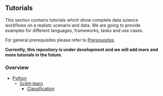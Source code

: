 ## Tutorials
This section contains tutorials which show complete data science workflows on a realistc scenario and data. We are going to provide examples for different languages, frameworks, tasks and use cases.

For general prerequisites please refer to [Prerequisites](../README.md)

**Currently, this repository is under development and we will add more and more tutorials in the future.**

### Overview

* [Python](python/README.md)
  * [Scikit-learn](python/scikit-learn/README.md)
    * [Classification](python/scikit-learn/classification.ipynb)

